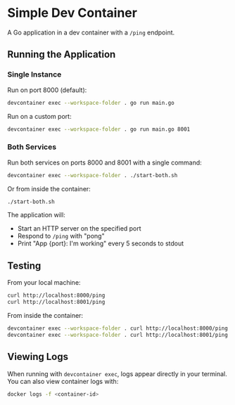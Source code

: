 # Simple Dev Container

A Go application in a dev container with a `/ping` endpoint.

## Running the Application

### Single Instance

Run on port 8000 (default):
```bash
devcontainer exec --workspace-folder . go run main.go
```

Run on a custom port:
```bash
devcontainer exec --workspace-folder . go run main.go 8001
```

### Both Services

Run both services on ports 8000 and 8001 with a single command:
```bash
devcontainer exec --workspace-folder . ./start-both.sh
```

Or from inside the container:
```bash
./start-both.sh
```

The application will:
- Start an HTTP server on the specified port
- Respond to `/ping` with "pong"
- Print "App {port}: I'm working" every 5 seconds to stdout

## Testing

From your local machine:
```bash
curl http://localhost:8000/ping
curl http://localhost:8001/ping
```

From inside the container:
```bash
devcontainer exec --workspace-folder . curl http://localhost:8000/ping
devcontainer exec --workspace-folder . curl http://localhost:8001/ping
```

## Viewing Logs

When running with `devcontainer exec`, logs appear directly in your terminal. You can also view container logs with:

```bash
docker logs -f <container-id>
```
